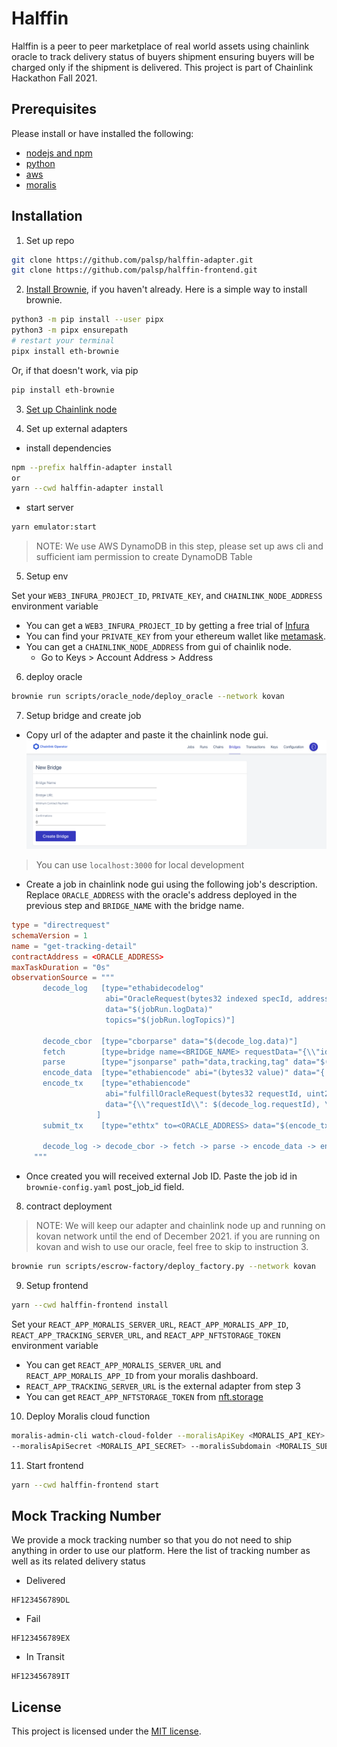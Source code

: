 # Halffin

Halffin is a peer to peer marketplace of real world assets using chainlink oracle to track delivery status of buyers shipment ensuring buyers will be charged only if the shipment is delivered. This project is part of Chainlink Hackathon Fall 2021.

## Prerequisites

Please install or have installed the following:

- [nodejs and npm](https://nodejs.org/en/download/)
- [python](https://www.python.org/downloads/)
- [aws](https://aws.amazon.com/)
- [moralis](https://moralis.io/)

## Installation

1. Set up repo

```bash
git clone https://github.com/palsp/halffin-adapter.git
git clone https://github.com/palsp/halffin-frontend.git
```

2. [Install Brownie](https://eth-brownie.readthedocs.io/en/stable/install.html), if you haven't already. Here is a simple way to install brownie.

```bash
python3 -m pip install --user pipx
python3 -m pipx ensurepath
# restart your terminal
pipx install eth-brownie
```

Or, if that doesn't work, via pip

```bash
pip install eth-brownie
```

3. [Set up Chainlink node](https://docs.chain.link/docs/running-a-chainlink-node/)

4. Set up external adapters

- install dependencies

```bash
npm --prefix halffin-adapter install
or
yarn --cwd halffin-adapter install
```

- start server

```bash
yarn emulator:start
```

> NOTE: We use AWS DynamoDB in this step, please set up aws cli and sufficient iam permission to create DynamoDB Table

5. Setup env

Set your `WEB3_INFURA_PROJECT_ID`, `PRIVATE_KEY`, and `CHAINLINK_NODE_ADDRESS` environment variable

- You can get a `WEB3_INFURA_PROJECT_ID` by getting a free trial of [Infura](https://infura.io/)
- You can find your `PRIVATE_KEY` from your ethereum wallet like [metamask](https://metamask.io/).
- You can get a `CHAINLINK_NODE_ADDRESS` from gui of chainlik node.
  - Go to Keys > Account Address > Address

6. deploy oracle

```bash
brownie run scripts/oracle_node/deploy_oracle --network kovan
```

7. Setup bridge and create job

- Copy url of the adapter and paste it the chainlink node gui.
  <img src="./bridge.png" alt="chainlink-bridge">

> You can use `localhost:3000` for local development

- Create a job in chainlink node gui using the following job's description. Replace `ORACLE_ADDRESS` with the oracle's address deployed in the previous step and `BRIDGE_NAME` with the bridge name.

```toml
type = "directrequest"
schemaVersion = 1
name = "get-tracking-detail"
contractAddress = <ORACLE_ADDRESS>
maxTaskDuration = "0s"
observationSource = """
       decode_log   [type="ethabidecodelog"
                     abi="OracleRequest(bytes32 indexed specId, address requester, bytes32 requestId, uint256 payment, address callbackAddr, bytes4 callbackFunctionId, uint256 cancelExpiration, uint256 dataVersion, bytes data)"
                     data="$(jobRun.logData)"
                     topics="$(jobRun.logTopics)"]

       decode_cbor  [type="cborparse" data="$(decode_log.data)"]
       fetch        [type=bridge name=<BRIDGE_NAME> requestData="{\\"id\\" : $(jobSpec.externalJobID), \\"data\\" : { \\"trackingId\\" : $(decode_cbor.trackingId)}}"]
       parse        [type="jsonparse" path="data,tracking,tag" data="$(fetch)"]
       encode_data  [type="ethabiencode" abi="(bytes32 value)" data="{ \\"value\\": $(parse) }"]
       encode_tx    [type="ethabiencode"
                     abi="fulfillOracleRequest(bytes32 requestId, uint256 payment, address callbackAddress, bytes4 callbackFunctionId, uint256 expiration, bytes32 data)"
                     data="{\\"requestId\\": $(decode_log.requestId), \\"payment\\": $(decode_log.payment), \\"callbackAddress\\": $(decode_log.callbackAddr), \\"callbackFunctionId\\": $(decode_log.callbackFunctionId), \\"expiration\\": $(decode_log.cancelExpiration), \\"data\\": $(encode_data)}"
                   ]
       submit_tx    [type="ethtx" to=<ORACLE_ADDRESS> data="$(encode_tx)"]

       decode_log -> decode_cbor -> fetch -> parse -> encode_data -> encode_tx -> submit_tx
     """
```

- Once created you will received external Job ID. Paste the job id in `brownie-config.yaml` post_job_id field.

8. contract deployment

> NOTE: We will keep our adapter and chainlink node up and running on kovan network until the end of December 2021. if you are running on kovan and wish to use our oracle, feel free to skip to instruction 3.

```bash
brownie run scripts/escrow-factory/deploy_factory.py --network kovan
```

9. Setup frontend

```bash
yarn --cwd halffin-frontend install
```

Set your `REACT_APP_MORALIS_SERVER_URL`, `REACT_APP_MORALIS_APP_ID`, `REACT_APP_TRACKING_SERVER_URL`, and `REACT_APP_NFTSTORAGE_TOKEN` environment variable

- You can get `REACT_APP_MORALIS_SERVER_URL` and `REACT_APP_MORALIS_APP_ID` from your moralis dashboard.
- `REACT_APP_TRACKING_SERVER_URL` is the external adapter from step 3
- You can get `REACT_APP_NFTSTORAGE_TOKEN` from [nft.storage](https://nft.storage/)

10. Deploy Moralis cloud function

```bash
moralis-admin-cli watch-cloud-folder --moralisApiKey <MORALIS_API_KEY>
--moralisApiSecret <MORALIS_API_SECRET> --moralisSubdomain <MORALIS_SUB_DOMAIN> --autoSave 1 --moralisCloudfolder halffin-frontend/cloud_function
```

11. Start frontend

```bash
yarn --cwd halffin-frontend start
```

## Mock Tracking Number

We provide a mock tracking number so that you do not need to ship anything in order to use our platform. Here the list of tracking number as well as its related delivery status

- Delivered

```
HF123456789DL
```

- Fail

```
HF123456789EX
```

- In Transit

```
HF123456789IT
```

## License

This project is licensed under the [MIT license](LICENSE).
